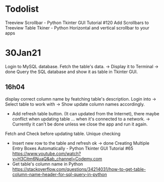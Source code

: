 # Todolist
Treeview Scrollbar - Python Tkinter GUI Tutorial #120
Add Scrollbars to Treeview Table Tkiner - Python
Horizontal and vertical scrollbar to your apps

# 30Jan21
Login to MySQL database.
Fetch the table's data. -> Display it to Terminal -> done
Query the SQL database and show it as table in Tkinter GUI.

## 16h04
display correct column name by featching table's description.
Login into -> Select table to work with -> Show update column names accordingly.
- Add refresh table button. (It can updated from the Internet), there maybe conflict when updating table ... when it's connected to a network.
-> Currently it can't be done unless we close the app and run it again.

Fetch and Check before updating table.
Unique checking
+ Insert new row to the table and refresh ok -> done
Creating Multiple Entry Boxes Automatically - Python Tkinter GUI Tutorial #65
https://www.youtube.com/watch?v=H3Cjtm6NuaQ&ab_channel=Codemy.com
+ Get table's column name in Python
https://stackoverflow.com/questions/34214031/how-to-get-table-column-name-header-for-sql-query-in-python